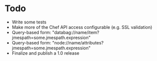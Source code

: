 # Todo

- Write some tests
- Make more of the Chef API access configurable (e.g. SSL validation)
- Query-based form: "databag://name/item?jmespath=some.jmespath.expression"
- Query-based form: "node://name/attributes?jmespath=some.jmespath.expression"
- Finalize and publish a 1.0 release
